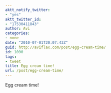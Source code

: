 ```yaml
---
aktt_notify_twitter:
- "yes"
aktt_twitter_id:
- "17530411843"
author: Avi
categories:
- none
date: "2010-07-01T20:07:43Z"
guid: http://aviflax.com/post/egg-cream-time/
id: 1090
tags:
- tweet
title: Egg cream time!
url: /post/egg-cream-time/
---
```

Egg cream time!